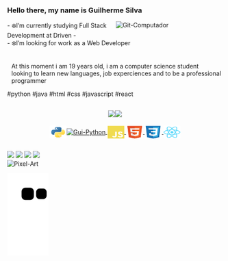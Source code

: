 ### Hello there, my name is Guilherme Silva
<div>
  <img align="right" align="top" alt="Git-Computador" width="250px" src="https://c.tenor.com/CHuHmldfxCEAAAAC/pokemon-clefairy.gif"/>
</div>
- ❄️I’m currently studying Full Stack Development at Driven
- <br>
- ❄️I’m looking for work as a Web Developer 
<br>
<br>
<p style="margin-left:10px"> At this moment i am 19 years old, i am a computer science student<br> 
 looking to learn new languages, job experciences and to be a professional programmer</p>
<p>#python #java #html #css #javascript #react</p>

##
<div align="center">
<a href="https://github.com/joltzz">
  <img height="180em" src="https://github-readme-stats.vercel.app/api?username=joltzz&show_icons=true&theme=nord&include_all_commits=true&count_private=true"><img height="180em" src="https://github-readme-stats.vercel.app/api/top-langs/?username=joltzz&layout=compact&langs_count=7&theme=nord"/>
  </div>
<br>
  <div align="center">
<img align="center" alt="Gui-Python" height="30" width="40" src="https://raw.githubusercontent.com/devicons/devicon/master/icons/python/python-original.svg"><img align="center" alt="Gui-Python" height="30" width="40" src="https://cdn.jsdelivr.net/gh/devicons/devicon/icons/java/java-original-wordmark.svg" /> <img align="center" alt="Gui-Js" height="30" width="40" src="https://raw.githubusercontent.com/devicons/devicon/master/icons/javascript/javascript-plain.svg"> <img align="center" alt="Rafa-HTML" height="30" width="40" src="https://raw.githubusercontent.com/devicons/devicon/master/icons/html5/html5-original.svg"> <img align="center" alt="S" height="30" width="40" src="https://raw.githubusercontent.com/devicons/devicon/master/icons/css3/css3-original.svg"> <img align="center" alt="" height="30" width="40" src="https://raw.githubusercontent.com/devicons/devicon/master/icons/react/react-original.svg"> 
    </div>


##
<div> 
  <a href="https://instagram.com/guijsilva02" target="_blank"><img src="https://img.shields.io/badge/-Instagram-%23E4405F?style=for-the-badge&logo=instagram&logoColor=white" target="_blank"></a>
 <a href="https://discord.gg/YWsuwsmfzh" target="_blank"><img src="https://img.shields.io/badge/Discord-7289DA?style=for-the-badge&logo=discord&logoColor=white" target="_blank"></a> 
  <a href = "mailto:guijsilva02@gmail.com"><img src="https://img.shields.io/badge/-Gmail-%23333?style=for-the-badge&logo=gmail&logoColor=white" target="_blank"></a>
  <a href="https://www.linkedin.com/in/guilherme-jankowiak-silva-a57519209/" target="_blank"><img src="https://img.shields.io/badge/-LinkedIn-%230077B5?style=for-the-badge&logo=linkedin&logoColor=white" target="_blank"></a>
  <br>
  <img align="center" alt="Pixel-Art" width="1000px" src="https://64.media.tumblr.com/88578e368c42a6c764b6445936649235/6586c917081d540d-47/s640x960/4691e1005b145f65e03c2f30e55dabe0153b465f.gifv"/>
  <br>
  
  ![Snake animation](https://github.com/joltzz/joltzz/blob/output/github-contribution-grid-snake.svg)
 
</div>
